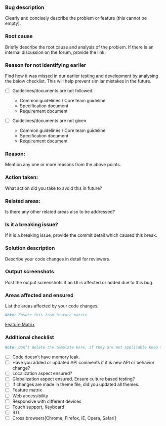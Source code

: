 ### Bug description

Clearly and concisely describe the problem or feature (this cannot be empty).

### Root cause

Briefly describe the root cause and analysis of the problem.
If there is an internal discussion on the forum, provide the link.

### Reason for not identifying earlier

Find how it was missed in our earlier testing and development by analysing the below checklist. This will help prevent similar mistakes in the future. 

 - [ ] Guidelines/documents are not followed

    - Common guidelines / Core team guideline
    - Specification document
    - Requirement document

 - [ ] Guidelines/documents are not given


    - Common guidelines / Core team guideline
    - Specification document
    - Requirement document


### Reason:

Mention any one or more reasons from the above points.

### Action taken:

What action did you take to avoid this in future?

### Related areas:

Is there any other related areas also to be addressed?

### Is it a breaking issue?

If it is a breaking issue, provide the commit detail which caused this break.

### Solution description

Describe your code changes in detail for reviewers.

### Output screenshots

Post the output screenshots if an UI is affected or added due to this bug.

### Areas affected and ensured

List the areas affected by your code changes.

```md
Note: Ensure this from feature matrix
```
[Feature Matrix](https://syncfusion.atlassian.net/wiki/spaces/BI/pages/1151566023/EJ2+Pivot+Table+-+Feature+matrix)

### Additional checklist

```md
Note: Don’t delete the template here. If they are not applicable keep them unchecked
```
* [ ] Code doesn’t have memory leak. 
* [ ] Have you added or updated API comments if it is new API or behavior change?
* [ ] Localization aspect ensured?
* [ ] Globalization aspect ensured. Ensure culture based testing?
* [ ] If changes are made in theme file, did you updated all themes.
* [ ] Feature matrix 
* [ ] Web accessibility 
* [ ] Responsive with different devices
* [ ] Touch support, Keyboard
* [ ] RTL
* [ ] Cross browsers[Chrome, Firefox, IE, Opera, Safari]
